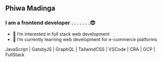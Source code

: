 ## Phiwa Madinga
### I am a frontend developer . . . . . . .😎  
- 👀 I’m interested in full stack web development
- 🌱 I’m currently learning web development for e-commerce platforms 

JavaScript | GatsbyJS | GraphQL | TailwindCSS | VSCode | CRA | GCP | FullStack
